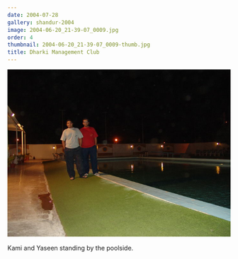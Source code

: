 ```yaml
---
date: 2004-07-28
gallery: shandur-2004
image: 2004-06-20_21-39-07_0009.jpg
order: 4
thumbnail: 2004-06-20_21-39-07_0009-thumb.jpg
title: Dharki Management Club
---
```


![Dharki Management Club](./2004-06-20_21-39-07_0009.jpg)

Kami and Yaseen standing by the poolside.